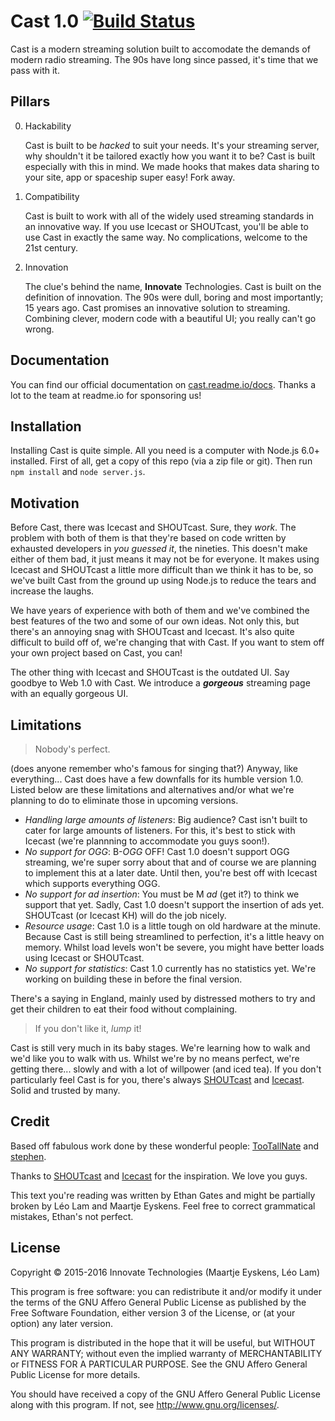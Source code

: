 # Cast 1.0 [![Build Status](https://travis-ci.org/innovate-technologies/Cast.svg?branch=master)](https://travis-ci.org/innovate-technologies/Cast)

Cast is a modern streaming solution built to accomodate the demands of modern radio streaming.
The 90s have long since passed, it's time that we pass with it.

## Pillars

0. Hackability

    Cast is built to be _hacked_ to suit your needs.
    It's your streaming server, why shouldn't it be tailored exactly how you want it to be?
    Cast is built especially with this in mind.
    We made hooks that makes data sharing to your site, app or spaceship super easy! Fork away.

0. Compatibility

    Cast is built to work with all of the widely used streaming standards in an innovative way.
    If you use Icecast or SHOUTcast, you'll be able to use Cast in exactly the same way.
    No complications, welcome to the 21st century.

0. Innovation

    The clue's behind the name, **Innovate** Technologies.
    Cast is built on the definition of innovation.
    The 90s were dull, boring and most importantly; 15 years ago.
    Cast promises an innovative solution to streaming.
    Combining clever, modern code with a beautiful UI; you really can't go wrong.

## Documentation

You can find our official documentation on [cast.readme.io/docs](https://cast.readme.io/docs).
Thanks a lot to the team at readme.io for sponsoring us!

## Installation

Installing Cast is quite simple. All you need is a computer with Node.js 6.0+ installed.
First of all, get a copy of this repo (via a zip file or git).
Then run `npm install` and `node server.js`.

## Motivation

Before Cast, there was Icecast and SHOUTcast. Sure, they _work_.
The problem with both of them is that they're based on code written by exhausted developers in _you guessed it_, the nineties.
This doesn't make either of them bad, it just means it may not be for everyone.
It makes using Icecast and SHOUTcast a little more difficult than we think it has to be,
so we've built Cast from the ground up using Node.js to reduce the tears and increase the laughs.

We have years of experience with both of them and we've combined the best features of the two and some of our own ideas.
Not only this, but there's an annoying snag with SHOUTcast and Icecast.
It's also quite difficult to build off of, we're changing that with Cast.
If you want to stem off your own project based on Cast, you can!

The other thing with Icecast and SHOUTcast is the outdated UI. Say goodbye to Web 1.0 with Cast.
We introduce a ***gorgeous*** streaming page with an equally gorgeous UI.

## Limitations

> Nobody's perfect.

(does anyone remember who's famous for singing that?) Anyway, like everything... Cast does have a few downfalls for its humble version 1.0. Listed below are these limitations and alternatives and/or what we're planning to do to eliminate those in upcoming versions.

* *Handling large amounts of listeners*: Big audience? Cast isn't built to cater for large amounts of listeners. For this, it's best to stick with Icecast (we're plannning to accommodate you guys soon!).
* *No support for OGG*: B-_OGG_ OFF! Cast 1.0 doesn't support OGG streaming, we're super sorry about that and of course we are planning to implement this at a later date. Until then, you're best off with Icecast which supports everything OGG.
* *No support for ad insertion*: You must be M _ad_ (get it?) to think we support that yet. Sadly, Cast 1.0 doesn't support the insertion of ads yet. SHOUTcast (or Icecast KH) will do the job nicely.
* *Resource usage*: Cast 1.0 is a little tough on old hardware at the minute. Because Cast is still being streamlined to perfection, it's a little heavy on memory. Whilst load levels won't be severe, you might have better loads using Icecast or SHOUTcast.
* *No support for statistics*: Cast 1.0 currently has no statistics yet. We're working on building these in before the final version.

There's a saying in England, mainly used by distressed mothers to try and get their children to eat their food without complaining.
> If you don't like it, _lump_ it!

Cast is still very much in its baby stages. We're learning how to walk and we'd like you to walk with us. Whilst we're by no means perfect, we're getting there... slowly and with a lot of willpower (and iced tea).
If you don't particularly feel Cast is for you, there's always [SHOUTcast](http://shoutcast.com) and [Icecast](http://icecast.org). Solid and trusted by many.

## Credit

Based off fabulous work done by these wonderful people: [TooTallNate](https://github.com/tootallnate) and [stephen](https://github.com/stephen/nicercast).

Thanks to [SHOUTcast](http://shoutcast.com) and [Icecast](http://icecast.org) for the inspiration. We love you guys.

This text you're reading was written by Ethan Gates and might be partially broken by Léo Lam and Maartje Eyskens.
Feel free to correct grammatical mistakes, Ethan's not perfect.

## License

Copyright © 2015-2016  Innovate Technologies (Maartje Eyskens, Léo Lam)

This program is free software: you can redistribute it and/or modify
it under the terms of the GNU Affero General Public License as published by
the Free Software Foundation, either version 3 of the License, or
(at your option) any later version.

This program is distributed in the hope that it will be useful,
but WITHOUT ANY WARRANTY; without even the implied warranty of
MERCHANTABILITY or FITNESS FOR A PARTICULAR PURPOSE.  See the
GNU Affero General Public License for more details.

You should have received a copy of the GNU Affero General Public License
along with this program.  If not, see <http://www.gnu.org/licenses/>.

